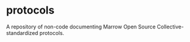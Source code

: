# protocols
A repository of non-code documenting Marrow Open Source Collective-standardized protocols.
